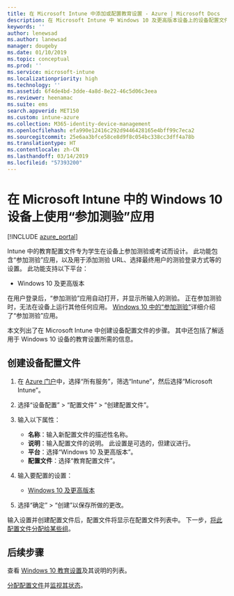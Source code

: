 ```yaml
---
title: 在 Microsoft Intune 中添加或配置教育设置 - Azure | Microsoft Docs
description: 在 Microsoft Intune 中 Windows 10 及更高版本设备上的设备配置文件中使用“参加测验”应用。 使用教育设置创建配置文件，输入测验应用 URL，选择用户登录方式，在测验期间监视屏幕，以及在测验期间允许或阻止文本建议。
keywords: ''
author: lenewsad
ms.author: lanewsad
manager: dougeby
ms.date: 01/10/2019
ms.topic: conceptual
ms.prod: ''
ms.service: microsoft-intune
ms.localizationpriority: high
ms.technology: ''
ms.assetid: 6f4de4bd-3dde-4a8d-8e22-46c5d06c3eea
ms.reviewer: heenamac
ms.suite: ems
search.appverid: MET150
ms.custom: intune-azure
ms.collection: M365-identity-device-management
ms.openlocfilehash: efa990e12416c292d9446428165e4bff99c7eca2
ms.sourcegitcommit: 25e6aa3bfce58ce8d9f8c054bc338cc3dff4a78b
ms.translationtype: HT
ms.contentlocale: zh-CN
ms.lasthandoff: 03/14/2019
ms.locfileid: "57393200"
---
```

# <a name="use-the-take-a-test-app-on-windows-10-devices-in-microsoft-intune"></a>在 Microsoft Intune 中的 Windows 10 设备上使用“参加测验”应用

[!INCLUDE [azure_portal](./includes/azure_portal.md)]

Intune 中的教育配置文件专为学生在设备上参加测验或考试而设计。 此功能包含“参加测验”应用，以及用于添加测验 URL、选择最终用户的测验登录方式等的设置。 此功能支持以下平台：

- Windows 10 及更高版本

在用户登录后，“参加测验”应用自动打开，并显示所输入的测验。 正在参加测验时，无法在设备上运行其他任何应用。 [Windows 10 中的“参加测验”](https://docs.microsoft.com/education/windows/take-tests-in-windows-10)详细介绍了“参加测验”应用。

本文列出了在 Microsoft Intune 中创建设备配置文件的步骤。 其中还包括了解适用于 Windows 10 设备的教育设置所需的信息。

## <a name="create-a-device-profile"></a>创建设备配置文件

1. 在 [Azure 门户](https://portal.azure.com)中，选择“所有服务”，筛选“Intune”，然后选择“Microsoft Intune”。
2. 选择“设备配置” > “配置文件” > “创建配置文件”。
3. 输入以下属性：

    - **名称**：输入新配置文件的描述性名称。
    - **说明**：输入配置文件的说明。 此设置是可选的，但建议进行。
    - **平台**：选择“Windows 10 及更高版本”。
    - **配置文件**：选择“教育配置文件”。

4. 输入要配置的设置：

    - [Windows 10 及更高版本](education-settings-windows.md)

5. 选择“确定” > “创建”以保存所做的更改。

输入设置并创建配置文件后，配置文件将显示在配置文件列表中。 下一步，[将此配置文件分配给某些组](device-profile-assign.md)。

## <a name="next-steps"></a>后续步骤

查看 [Windows 10 教育设置](education-settings-windows.md)及其说明的列表。

[分配配置文件](device-profile-assign.md)并[监视其状态](device-profile-monitor.md)。
